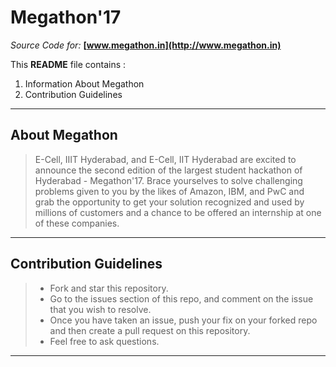 Megathon'17
===================
*Source Code for:*
**[www.megathon.in](http://www.megathon.in)**

This **README** file contains :
 1.  Information About Megathon
 2. Contribution Guidelines

----------


About Megathon
-------------

>E-Cell, IIIT Hyderabad, and E-Cell, IIT Hyderabad are excited to announce the second edition of the largest student hackathon of Hyderabad - Megathon'17. 
Brace yourselves to solve challenging problems given to you by the likes of Amazon, IBM, and PwC and grab the opportunity to get your solution recognized and used by millions of customers and a chance to be offered an internship at one of these companies.

----------


Contribution Guidelines
-------------------

> - Fork and star this repository.
> - Go to the issues section of this repo, and comment on the issue that you wish to resolve.
> - Once you have taken an issue, push your fix on your forked repo and then create a pull request on this repository.
> - Feel free to ask questions.

------------------------
